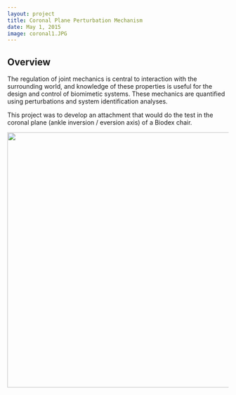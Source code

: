 ```yaml
---
layout: project
title: Coronal Plane Perturbation Mechanism
date: May 1, 2015
image: coronal1.JPG
---
```


## Overview

The regulation of joint mechanics is central to interaction with the surrounding world, and knowledge of these properties is useful for the design and control of biomimetic systems. These mechanics are quantified using perturbations and system identification analyses. 

This project was to develop an attachment that would do the test in the coronal plane (ankle inversion / eversion axis) of a Biodex chair. 

<p align="center">
<img src="https://s3.amazonaws.com/f.cl.ly/items/2u0X2X0O3C010t000m2H/coronal.JPG?v=60e91230" width="580" />
